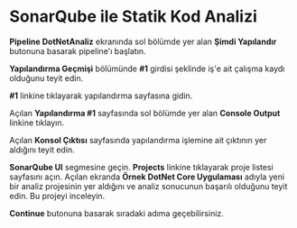 # SonarQube ile Statik Kod Analizi

**Pipeline DotNetAnaliz** ekranında sol bölümde yer alan **Şimdi Yapılandır** butonuna basarak pipeline'ı başlatın.

**Yapılandırma Geçmişi** bölümünde **#1** girdisi şeklinde iş'e ait çalışma kaydı olduğunu teyit edin.

**#1** linkine tıklayarak yapılandırma sayfasına gidin.

Açılan **Yapılandırma #1** sayfasında sol bölümde yer alan **Console Output** linkine tıklayın.

Açılan **Konsol Çıktısı** sayfasında yapılandırma işlemine ait çıktının yer aldığını teyit edin.

**SonarQube UI** segmesine geçin. **Projects** linkine tıklayarak proje listesi sayfasını açın. Açılan ekranda **Örnek DotNet Core Uygulaması** adıyla yeni bir analiz projesinin yer aldığını ve analiz sonucunun başarılı olduğunu teyit edin. Bu projeyi inceleyin.

**Continue** butonuna basarak sıradaki adıma geçebilirsiniz.